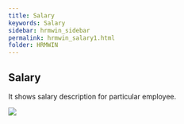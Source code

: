 ```yaml
---
title: Salary
keywords: Salary
sidebar: hrmwin_sidebar
permalink: hrmwin_salary1.html
folder: HRMWIN
---
```


## Salary

It shows salary description for particular employee.

![](http://docs.risersoft.com/hrmnirvana/ImagesExt/image8_177.jpg)
